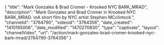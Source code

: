 {
    "title": "Mark Gonzales & Brad Cromer - Krooked NYC BARK_MRAD",
    "description": "Mark Gonzales and Brad Cromer in Krooked NYC BARK_MRAD. \nA short film by NYC artist Stephen MCclintock.",
    "channelid": "3764790",
    "videoid": "3764356",
    "date_created": "1410195006",
    "date_modified": "1470270830",
    "type": "captivate",
    "layout": "channelVideo",
    "url": "\/action\/mark-gonzales-brad-cromer-krooked-nyc-bark-mrad\/3764790-3764356"
}
